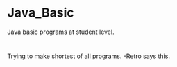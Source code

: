 # Java_Basic
Java basic programs at student level.
# 
Trying to make shortest of all programs.
-Retro says this.